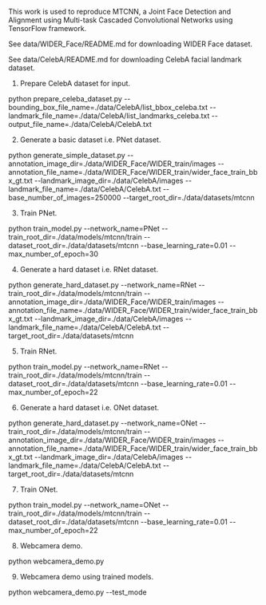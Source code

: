 This work is used to reproduce MTCNN, a Joint Face Detection and Alignment using Multi-task Cascaded Convolutional Networks using TensorFlow framework.

See data/WIDER_Face/README.md for downloading WIDER Face dataset.

See data/CelebA/README.md for downloading CelebA facial landmark dataset.

1) Prepare CelebA dataset for input.

python prepare_celeba_dataset.py --bounding_box_file_name=./data/CelebA/list_bbox_celeba.txt --landmark_file_name=./data/CelebA/list_landmarks_celeba.txt --output_file_name=./data/CelebA/CelebA.txt 

2) Generate a basic dataset i.e. PNet dataset.

python generate_simple_dataset.py --annotation_image_dir=./data/WIDER_Face/WIDER_train/images --annotation_file_name=./data/WIDER_Face/WIDER_train/wider_face_train_bbx_gt.txt --landmark_image_dir=./data/CelebA/images --landmark_file_name=./data/CelebA/CelebA.txt --base_number_of_images=250000 --target_root_dir=./data/datasets/mtcnn 

3) Train PNet.

python train_model.py --network_name=PNet --train_root_dir=./data/models/mtcnn/train --dataset_root_dir=./data/datasets/mtcnn --base_learning_rate=0.01 --max_number_of_epoch=30

4) Generate a hard dataset i.e. RNet dataset.

python generate_hard_dataset.py --network_name=RNet --train_root_dir=./data/models/mtcnn/train --annotation_image_dir=./data/WIDER_Face/WIDER_train/images --annotation_file_name=./data/WIDER_Face/WIDER_train/wider_face_train_bbx_gt.txt --landmark_image_dir=./data/CelebA/images --landmark_file_name=./data/CelebA/CelebA.txt --target_root_dir=./data/datasets/mtcnn 

5) Train RNet.

python train_model.py --network_name=RNet --train_root_dir=./data/models/mtcnn/train --dataset_root_dir=./data/datasets/mtcnn --base_learning_rate=0.01 --max_number_of_epoch=22

6) Generate a hard dataset i.e. ONet dataset.

python generate_hard_dataset.py --network_name=ONet --train_root_dir=./data/models/mtcnn/train --annotation_image_dir=./data/WIDER_Face/WIDER_train/images --annotation_file_name=./data/WIDER_Face/WIDER_train/wider_face_train_bbx_gt.txt --landmark_image_dir=./data/CelebA/images --landmark_file_name=./data/CelebA/CelebA.txt --target_root_dir=./data/datasets/mtcnn 

7) Train ONet.

python train_model.py --network_name=ONet --train_root_dir=./data/models/mtcnn/train --dataset_root_dir=./data/datasets/mtcnn --base_learning_rate=0.01 --max_number_of_epoch=22

8) Webcamera demo.
   
python webcamera_demo.py

9) Webcamera demo using trained models.

python webcamera_demo.py --test_mode

